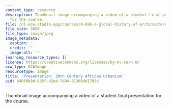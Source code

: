 ```yaml
---
content_type: resource
description: Thumbnail image accompanying a video of a student final presentation
  for the course.
file: /ol-ocw-studio-app/courses/4-696-a-global-history-of-architecture-writing-seminar-spring-2008/640f0b8d635fd2ed7d9481360dd1703d_4.jpg
file_size: 3650
file_type: image/jpeg
image_metadata:
  caption: ''
  credit: ''
  image-alt: ''
learning_resource_types: []
license: https://creativecommons.org/licenses/by-nc-sa/4.0/
ocw_type: OCWImage
resourcetype: Image
title: 'Presentation: 20th Century African Urbanism'
uid: 640f0b8d-635f-d2ed-7d94-81360dd1703d
---
```

Thumbnail image accompanying a video of a student final presentation for the course.